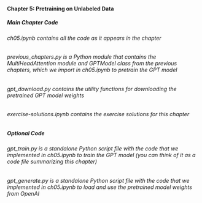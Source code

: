 #### Chapter 5: Pretraining on Unlabeled Data

##### Main Chapter Code

###### ch05.ipynb contains all the code as it appears in the chapter
###### previous_chapters.py is a Python module that contains the MultiHeadAttention module and GPTModel class from the previous chapters, which we import in ch05.ipynb to pretrain the GPT model
###### gpt_download.py contains the utility functions for downloading the pretrained GPT model weights
###### exercise-solutions.ipynb contains the exercise solutions for this chapter

##### Optional Code

###### gpt_train.py is a standalone Python script file with the code that we implemented in ch05.ipynb to train the GPT model (you can think of it as a code file summarizing this chapter)
###### gpt_generate.py is a standalone Python script file with the code that we implemented in ch05.ipynb to load and use the pretrained model weights from OpenAI